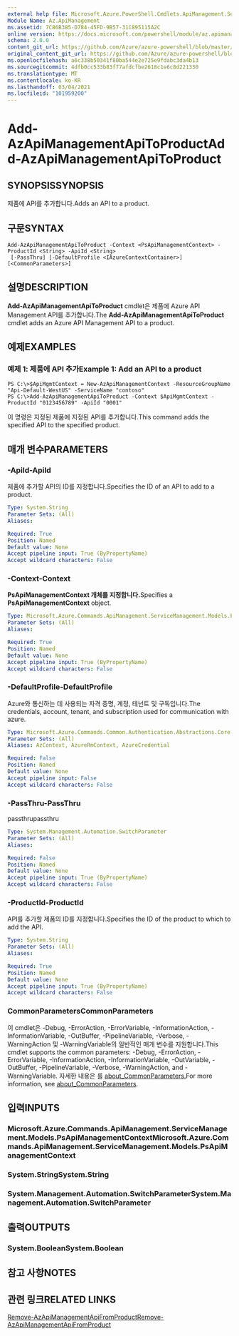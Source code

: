 ```yaml
---
external help file: Microsoft.Azure.PowerShell.Cmdlets.ApiManagement.ServiceManagement.dll-Help.xml
Module Name: Az.ApiManagement
ms.assetid: 7C86B385-D784-45FD-9B57-31C895115A2C
online version: https://docs.microsoft.com/powershell/module/az.apimanagement/add-azapimanagementapitoproduct
schema: 2.0.0
content_git_url: https://github.com/Azure/azure-powershell/blob/master/src/ApiManagement/ApiManagement/help/Add-AzApiManagementApiToProduct.md
original_content_git_url: https://github.com/Azure/azure-powershell/blob/master/src/ApiManagement/ApiManagement/help/Add-AzApiManagementApiToProduct.md
ms.openlocfilehash: a6c338b50341f80ba544e2e725e9fdabc3da4b13
ms.sourcegitcommit: 4dfb0cc533b83f77afdcfbe2618c1e6c8d221330
ms.translationtype: MT
ms.contentlocale: ko-KR
ms.lasthandoff: 03/04/2021
ms.locfileid: "101959200"
---
```

# <span data-ttu-id="288c5-101">Add-AzApiManagementApiToProduct</span><span class="sxs-lookup"><span data-stu-id="288c5-101">Add-AzApiManagementApiToProduct</span></span>

## <span data-ttu-id="288c5-102">SYNOPSIS</span><span class="sxs-lookup"><span data-stu-id="288c5-102">SYNOPSIS</span></span>
<span data-ttu-id="288c5-103">제품에 API를 추가합니다.</span><span class="sxs-lookup"><span data-stu-id="288c5-103">Adds an API to a product.</span></span>

## <span data-ttu-id="288c5-104">구문</span><span class="sxs-lookup"><span data-stu-id="288c5-104">SYNTAX</span></span>

```
Add-AzApiManagementApiToProduct -Context <PsApiManagementContext> -ProductId <String> -ApiId <String>
 [-PassThru] [-DefaultProfile <IAzureContextContainer>] [<CommonParameters>]
```

## <span data-ttu-id="288c5-105">설명</span><span class="sxs-lookup"><span data-stu-id="288c5-105">DESCRIPTION</span></span>
<span data-ttu-id="288c5-106">**Add-AzApiManagementApiToProduct** cmdlet은 제품에 Azure API Management API를 추가합니다.</span><span class="sxs-lookup"><span data-stu-id="288c5-106">The **Add-AzApiManagementApiToProduct** cmdlet adds an Azure API Management API to a product.</span></span>

## <span data-ttu-id="288c5-107">예제</span><span class="sxs-lookup"><span data-stu-id="288c5-107">EXAMPLES</span></span>

### <span data-ttu-id="288c5-108">예제 1: 제품에 API 추가</span><span class="sxs-lookup"><span data-stu-id="288c5-108">Example 1: Add an API to a product</span></span>
```
PS C:\>$ApiMgmtContext = New-AzApiManagementContext -ResourceGroupName "Api-Default-WestUS" -ServiceName "contoso"
PS C:\>Add-AzApiManagementApiToProduct -Context $ApiMgmtContext -ProductId "0123456789" -ApiId "0001"
```

<span data-ttu-id="288c5-109">이 명령은 지정된 제품에 지정된 API를 추가합니다.</span><span class="sxs-lookup"><span data-stu-id="288c5-109">This command adds the specified API to the specified product.</span></span>

## <span data-ttu-id="288c5-110">매개 변수</span><span class="sxs-lookup"><span data-stu-id="288c5-110">PARAMETERS</span></span>

### <span data-ttu-id="288c5-111">-ApiId</span><span class="sxs-lookup"><span data-stu-id="288c5-111">-ApiId</span></span>
<span data-ttu-id="288c5-112">제품에 추가할 API의 ID를 지정합니다.</span><span class="sxs-lookup"><span data-stu-id="288c5-112">Specifies the ID of an API to add to a product.</span></span>

```yaml
Type: System.String
Parameter Sets: (All)
Aliases:

Required: True
Position: Named
Default value: None
Accept pipeline input: True (ByPropertyName)
Accept wildcard characters: False
```

### <span data-ttu-id="288c5-113">-Context</span><span class="sxs-lookup"><span data-stu-id="288c5-113">-Context</span></span>
<span data-ttu-id="288c5-114">**PsApiManagementContext 개체를 지정합니다.**</span><span class="sxs-lookup"><span data-stu-id="288c5-114">Specifies a **PsApiManagementContext** object.</span></span>

```yaml
Type: Microsoft.Azure.Commands.ApiManagement.ServiceManagement.Models.PsApiManagementContext
Parameter Sets: (All)
Aliases:

Required: True
Position: Named
Default value: None
Accept pipeline input: True (ByPropertyName)
Accept wildcard characters: False
```

### <span data-ttu-id="288c5-115">-DefaultProfile</span><span class="sxs-lookup"><span data-stu-id="288c5-115">-DefaultProfile</span></span>
<span data-ttu-id="288c5-116">Azure와 통신하는 데 사용되는 자격 증명, 계정, 테넌트 및 구독입니다.</span><span class="sxs-lookup"><span data-stu-id="288c5-116">The credentials, account, tenant, and subscription used for communication with azure.</span></span>

```yaml
Type: Microsoft.Azure.Commands.Common.Authentication.Abstractions.Core.IAzureContextContainer
Parameter Sets: (All)
Aliases: AzContext, AzureRmContext, AzureCredential

Required: False
Position: Named
Default value: None
Accept pipeline input: False
Accept wildcard characters: False
```

### <span data-ttu-id="288c5-117">-PassThru</span><span class="sxs-lookup"><span data-stu-id="288c5-117">-PassThru</span></span>
<span data-ttu-id="288c5-118">passthru</span><span class="sxs-lookup"><span data-stu-id="288c5-118">passthru</span></span>

```yaml
Type: System.Management.Automation.SwitchParameter
Parameter Sets: (All)
Aliases:

Required: False
Position: Named
Default value: None
Accept pipeline input: True (ByPropertyName)
Accept wildcard characters: False
```

### <span data-ttu-id="288c5-119">-ProductId</span><span class="sxs-lookup"><span data-stu-id="288c5-119">-ProductId</span></span>
<span data-ttu-id="288c5-120">API를 추가할 제품의 ID를 지정합니다.</span><span class="sxs-lookup"><span data-stu-id="288c5-120">Specifies the ID of the product to which to add the API.</span></span>

```yaml
Type: System.String
Parameter Sets: (All)
Aliases:

Required: True
Position: Named
Default value: None
Accept pipeline input: True (ByPropertyName)
Accept wildcard characters: False
```

### <span data-ttu-id="288c5-121">CommonParameters</span><span class="sxs-lookup"><span data-stu-id="288c5-121">CommonParameters</span></span>
<span data-ttu-id="288c5-122">이 cmdlet은 -Debug, -ErrorAction, -ErrorVariable, -InformationAction, -InformationVariable, -OutBuffer, -PipelineVariable, -Verbose, -WarningAction 및 -WarningVariable의 일반적인 매개 변수를 지원합니다.</span><span class="sxs-lookup"><span data-stu-id="288c5-122">This cmdlet supports the common parameters: -Debug, -ErrorAction, -ErrorVariable, -InformationAction, -InformationVariable, -OutVariable, -OutBuffer, -PipelineVariable, -Verbose, -WarningAction, and -WarningVariable.</span></span> <span data-ttu-id="288c5-123">자세한 내용은 를 [about_CommonParameters.](http://go.microsoft.com/fwlink/?LinkID=113216)</span><span class="sxs-lookup"><span data-stu-id="288c5-123">For more information, see [about_CommonParameters](http://go.microsoft.com/fwlink/?LinkID=113216).</span></span>

## <span data-ttu-id="288c5-124">입력</span><span class="sxs-lookup"><span data-stu-id="288c5-124">INPUTS</span></span>

### <span data-ttu-id="288c5-125">Microsoft.Azure.Commands.ApiManagement.ServiceManagement.Models.PsApiManagementContext</span><span class="sxs-lookup"><span data-stu-id="288c5-125">Microsoft.Azure.Commands.ApiManagement.ServiceManagement.Models.PsApiManagementContext</span></span>

### <span data-ttu-id="288c5-126">System.String</span><span class="sxs-lookup"><span data-stu-id="288c5-126">System.String</span></span>

### <span data-ttu-id="288c5-127">System.Management.Automation.SwitchParameter</span><span class="sxs-lookup"><span data-stu-id="288c5-127">System.Management.Automation.SwitchParameter</span></span>

## <span data-ttu-id="288c5-128">출력</span><span class="sxs-lookup"><span data-stu-id="288c5-128">OUTPUTS</span></span>

### <span data-ttu-id="288c5-129">System.Boolean</span><span class="sxs-lookup"><span data-stu-id="288c5-129">System.Boolean</span></span>

## <span data-ttu-id="288c5-130">참고 사항</span><span class="sxs-lookup"><span data-stu-id="288c5-130">NOTES</span></span>

## <span data-ttu-id="288c5-131">관련 링크</span><span class="sxs-lookup"><span data-stu-id="288c5-131">RELATED LINKS</span></span>

[<span data-ttu-id="288c5-132">Remove-AzApiManagementApiFromProduct</span><span class="sxs-lookup"><span data-stu-id="288c5-132">Remove-AzApiManagementApiFromProduct</span></span>](./Remove-AzApiManagementApiFromProduct.md)


